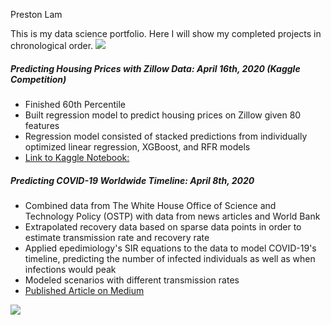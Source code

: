 Preston Lam

This is my data science portfolio. Here I will show my completed projects in chronological order.
![](https://github.com/prestonlam53/Preston-Portfolio/blob/master/images/ldv.jpg)

##### Predicting Housing Prices with Zillow Data: April 16th, 2020 (Kaggle Competition)
- Finished 60th Percentile
- Built regression model to predict housing prices on Zillow given 80 features
- Regression model consisted of stacked predictions from individually optimized linear regression, XGBoost, and RFR models
- [Link to Kaggle Notebook:](https://www.kaggle.com/prestonlam/predicting-housing-prices-2-0?scriptVersionId=32145330)

##### Predicting COVID-19 Worldwide Timeline: April 8th, 2020
- Combined data from The White House Office of Science and Technology Policy (OSTP) with data from news articles and World Bank
- Extrapolated recovery data based on sparse data points in order to estimate transmission rate and recovery rate
- Applied epedimiology's SIR equations to the data to model COVID-19's timeline, predicting the number of infected individuals as well as when infections would peak
- Modeled scenarios with different transmission rates
- [Published Article on Medium](https://medium.com/@prestonlam/predicting-covid-19s-global-timeline-1cc4be15bc76)



![](https://github.com/prestonlam53/Preston-Portfolio/blob/master/images/Screen%20Shot%202020-04-07%20at%2012.34.31%20PM.png)
 
